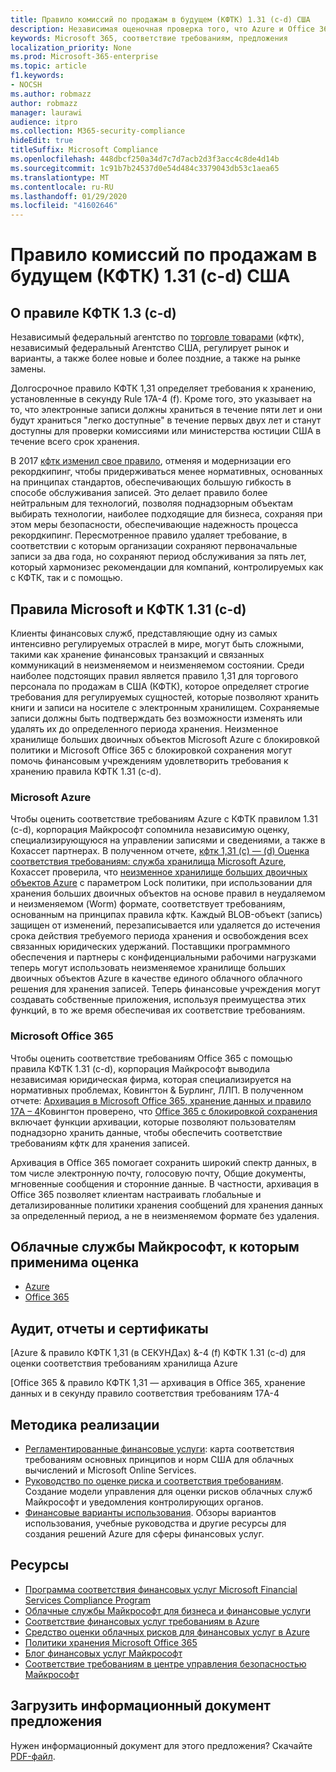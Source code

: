 ```yaml
---
title: Правило комиссий по продажам в будущем (КФТК) 1.31 (c-d) США
description: Независимая оценочная проверка того, что Azure и Office 365 могут помочь финансовым фирмам в соответствии с 1,31 правилами КФТК для хранения и неизменяемыми требованиями к хранению.
keywords: Microsoft 365, соответствие требованиям, предложения
localization_priority: None
ms.prod: Microsoft-365-enterprise
ms.topic: article
f1.keywords:
- NOCSH
ms.author: robmazz
author: robmazz
manager: laurawi
audience: itpro
ms.collection: M365-security-compliance
hideEdit: true
titleSuffix: Microsoft Compliance
ms.openlocfilehash: 448dbcf250a34d7c7d7acb2d3f3acc4c8de4d14b
ms.sourcegitcommit: 1c91b7b24537d0e54d484c3379043db53c1aea65
ms.translationtype: MT
ms.contentlocale: ru-RU
ms.lasthandoff: 01/29/2020
ms.locfileid: "41602646"
---
```

# <a name="commodity-futures-trading-commission-cftc-rule-131c-d-united-states"></a>Правило комиссий по продажам в будущем (КФТК) 1.31 (c-d) США

## <a name="about-cftc-rule-13c-d"></a>О правиле КФТК 1.3 (c-d)

Независимый федеральный агентство по [торговле товарами](https://www.cftc.gov/) (кфтк), независимый федеральный Агентство США, регулирует рынок и варианты, а также более новые и более поздние, а также на рынке замены.  
  
Долгосрочное правило КФТК 1,31 определяет требования к хранению, установленные в секунду Rule 17A-4 (f). Кроме того, это указывает на то, что электронные записи должны храниться в течение пяти лет и они будут храниться "легко доступные" в течение первых двух лет и станут доступны для проверки комиссиями или министерства юстиции США в течение всего срок хранения.  
  
В 2017 [кфтк изменил свое правило](https://www.cftc.gov/sites/default/files/idc/groups/public/@lrfederalregister/documents/file/2017-11014a.pdf), отменяя и модернизации его рекордкипинг, чтобы придерживаться менее нормативных, основанных на принципах стандартов, обеспечивающих большую гибкость в способе обслуживания записей. Это делает правило более нейтральным для технологий, позволяя поднадзорным объектам выбирать технологии, наиболее подходящие для бизнеса, сохраняя при этом меры безопасности, обеспечивающие надежность процесса рекордкипинг. Пересмотренное правило удаляет требование, в соответствии с которым организации сохраняют первоначальные записи за два года, но сохраняют период обслуживания за пять лет, который хармонизес рекомендации для компаний, контролируемых как с КФТК, так и с помощью.

## <a name="microsoft-and-cftc-rule-131c-d"></a>Правила Microsoft и КФТК 1.31 (c-d)

Клиенты финансовых служб, представляющие одну из самых интенсивно регулируемых отраслей в мире, могут быть сложными, такими как хранение финансовых транзакций и связанных коммуникаций в неизменяемом и неизменяемом состоянии. Среди наиболее подстоящих правил является правило 1,31 для торгового персонала по продажам в США (КФТК), которое определяет строгие требования для регулируемых сущностей, которые позволяют хранить книги и записи на носителе с электронным хранилищем. Сохраняемые записи должны быть подтверждать без возможности изменять или удалять их до определенного периода хранения. Неизменное хранилище больших двоичных объектов Microsoft Azure с блокировкой политики и Microsoft Office 365 с блокировкой сохранения могут помочь финансовым учреждениям удовлетворить требования к хранению правила КФТК 1.31 (c-d).

### <a name="microsoft-azure"></a>Microsoft Azure

Чтобы оценить соответствие требованиям Azure с КФТК правилом 1.31 (c-d), корпорация Майкрософт сопомнила независимую оценку, специализирующуюся на управлении записями и сведениями, а также в Кохассет партнерах. В полученном отчете, [кфтк 1,31 (c) — (d) Оценка соответствия требованиям: служба хранилища Microsoft Azure](https://servicetrust.microsoft.com/ViewPage/MSComplianceGuide?command=Download&downloadType=Document&downloadId=19b08fd4-d276-43e8-9461-715981d0ea20&docTab=4ce99610-c9c0-11e7-8c2c-f908a777fa4d_GRC_Assessment_Reports), Кохассет проверила, что [неизменное хранилище больших двоичных объектов Azure](https://docs.microsoft.com/azure/storage/blobs/storage-blob-immutable-storage) с параметром Lock политики, при использовании для хранения больших двоичных объектов на основе правил в неудаляемом и неизменяемом (Worm) формате, соответствует требованиям, основанным на принципах правила кфтк. Каждый BLOB-объект (запись) защищен от изменений, перезаписывается или удаляется до истечения срока действия требуемого периода хранения и освобождения всех связанных юридических удержаний. Поставщики программного обеспечения и партнеры с конфиденциальными рабочими нагрузками теперь могут использовать неизменяемое хранилище больших двоичных объектов Azure в качестве единого облачного облачного решения для хранения записей. Теперь финансовые учреждения могут создавать собственные приложения, используя преимущества этих функций, в то же время обеспечивая их соответствие требованиям.

### <a name="microsoft-office-365"></a>Microsoft Office 365

Чтобы оценить соответствие требованиям Office 365 с помощью правила КФТК 1.31 (c-d), корпорация Майкрософт выводила независимая юридическая фирма, которая специализируется на нормативных проблемах, Ковингтон & Бурлинг, ЛЛП. В полученном отчете: [Архивация в Microsoft Office 365, хранение данных и правило 17A – 4](https://go.microsoft.com/fwlink/?linkid=830440)Ковингтон проверено, что [Office 365 с блокировкой сохранения](https://docs.microsoft.com/office365/securitycompliance/retention-policies#locking-a-retention-policy) включает функции архивации, которые позволяют пользователям поднадзорно хранить данные, чтобы обеспечить соответствие требованиям кфтк для хранения записей.

Архивация в Office 365 помогает сохранить широкий спектр данных, в том числе электронную почту, голосовую почту, Общие документы, мгновенные сообщения и сторонние данные. В частности, архивация в Office 365 позволяет клиентам настраивать глобальные и детализированные политики хранения сообщений для хранения данных за определенный период, а не в неизменяемом формате без удаления.

## <a name="microsoft-in-scope-cloud-services"></a>Облачные службы Майкрософт, к которым применима оценка

- [Azure](https://aka.ms/AzureCompliance)
- [Office 365](https://aka.ms/o365-compliance-framework)

## <a name="audits-reports-and-certificates"></a>Аудит, отчеты и сертификаты

[Azure & правило КФТК 1,31 (в СЕКУНДах) &-4 (f) КФТК 1.31 (c-d) для оценки соответствия требованиям хранилища Azure

[Office 365 & правило КФТК 1,31 — архивация в Office 365, хранение данных и в секунду правило соответствия требованиям 17A-4

## <a name="how-to-implement"></a>Методика реализации

- [Регламентированные финансовые услуги](https://servicetrust.microsoft.com/ViewPage/TrustDocuments?command=Download&downloadType=Document&downloadId=5b483567-00b0-4d86-96ae-ee887dadb61c&docTab=6d000410-c9e9-11e7-9a91-892aae8839ad_Compliance_Guides): карта соответствия требованиям основных принципов и норм США для облачных вычислений и Microsoft Online Services.
- [Руководство по оценке риска и соответствия требованиям](https://aka.ms/RiskGovernanceGuide). Создание модели управления для оценки рисков облачных служб Майкрософт и уведомления контролирующих органов.
- [Финансовые варианты использования](https://docs.microsoft.com/azure/industry/financial/). Обзоры вариантов использования, учебные руководства и другие ресурсы для создания решений Azure для сферы финансовых услуг.

## <a name="resources"></a>Ресурсы

- [Программа соответствия финансовых услуг Microsoft Financial Services Compliance Program](https://aka.ms/FSCP-Print)
- [Облачные службы Майкрософт для бизнеса и финансовые услуги](https://www.microsoft.com/trustcenter/cloudservices/financialservices)
- [Соответствие финансовых услуг требованиям в Azure](https://azure.microsoft.com/resources/videos/azurecon-2015-financial-services-compliance-in-azure/)
- [Средство оценки облачных рисков для финансовых услуг в Azure](https://aka.ms/FFIEC-CSDT)
- [Политики хранения Microsoft Office 365](https://docs.microsoft.com/office365/securitycompliance/retention-policies)
- [Блог финансовых услуг Майкрософт](https://techcommunity.microsoft.com/t5/Financial-Services-Blog/bg-p/FinancialServicesBlog)
- [Соответствие требованиям в центре управления безопасностью Майкрософт](https://www.microsoft.com/trust-center/compliance/compliance-overview)

## <a name="download-the-offering-backgrounder"></a>Загрузить информационный документ предложения

Нужен информационный документ для этого предложения? Скачайте [PDF-файл](https://download.microsoft.com/download/9/A/9/9A9847FE-164A-4321-8112-50719D9EA877/CFTC1.31-Compliance.pdf).
